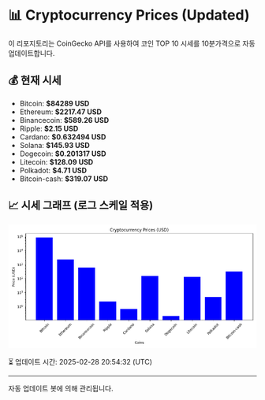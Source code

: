 
# 📊 Cryptocurrency Prices (Updated)

이 리포지토리는 CoinGecko API를 사용하여 코인 TOP 10 시세를 10분가격으로 자동 업데이트합니다.

## 💰 현재 시세
- Bitcoin: **$84289 USD**
- Ethereum: **$2217.47 USD**
- Binancecoin: **$589.26 USD**
- Ripple: **$2.15 USD**
- Cardano: **$0.632494 USD**
- Solana: **$145.93 USD**
- Dogecoin: **$0.201317 USD**
- Litecoin: **$128.09 USD**
- Polkadot: **$4.71 USD**
- Bitcoin-cash: **$319.07 USD**

## 📈 시세 그래프 (로그 스케일 적용)
![Crypto Prices](crypto_prices.png)

⏳ 업데이트 시간: 2025-02-28 20:54:32 (UTC)

---
자동 업데이트 봇에 의해 관리됩니다.
